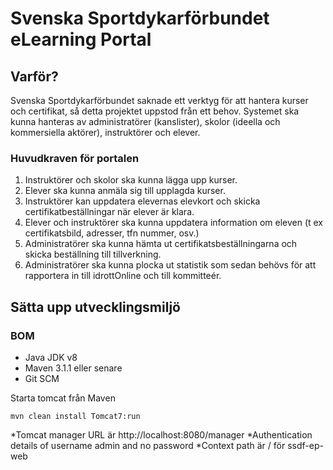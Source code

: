 Svenska Sportdykarförbundet eLearning Portal
===============

## Varför?
Svenska Sportdykarförbundet saknade ett verktyg för att hantera kurser och certifikat, så detta projektet uppstod från 
ett behov.
Systemet ska kunna hanteras av administratörer (kanslister), skolor (ideella och kommersiella aktörer), instruktörer och
elever.

### Huvudkraven för portalen
1. Instruktörer och skolor ska kunna lägga upp kurser.
2. Elever ska kunna anmäla sig till upplagda kurser.
3. Instruktörer kan uppdatera elevernas elevkort och skicka certifikatbeställningar när elever är klara.
4. Elever och instruktörer ska kunna uppdatera information om eleven (t ex certifikatsbild, adresser, tfn nummer, osv.)
5. Administratörer ska kunna hämta ut certifikatsbeställningarna och skicka beställning till tillverkning.
6. Administratörer ska kunna plocka ut statistik som sedan behövs för att rapportera in till idrottOnline och till kommitteér.

## Sätta upp utvecklingsmiljö
### BOM
* Java JDK v8
* Maven 3.1.1 eller senare
* Git SCM

Starta tomcat från Maven

`mvn clean install Tomcat7:run`

*Tomcat manager URL är http://localhost:8080/manager
*Authentication details of username admin and no password
*Context path är / för ssdf-ep-web